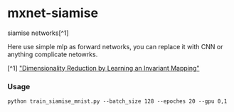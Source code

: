 # mxnet-siamise
siamise networks[^1]  

Here use simple mlp as forward networks, you can replace it with CNN or anything complicate netowrks.

[^1] ["Dimensionality Reduction by Learning an Invariant Mapping"](http://yann.lecun.com/exdb/publis/pdf/hadsell-chopra-lecun-06.pdf)
    
### Usage  

```
python train_siamise_mnist.py --batch_size 128 --epoches 20 --gpu 0,1
```


